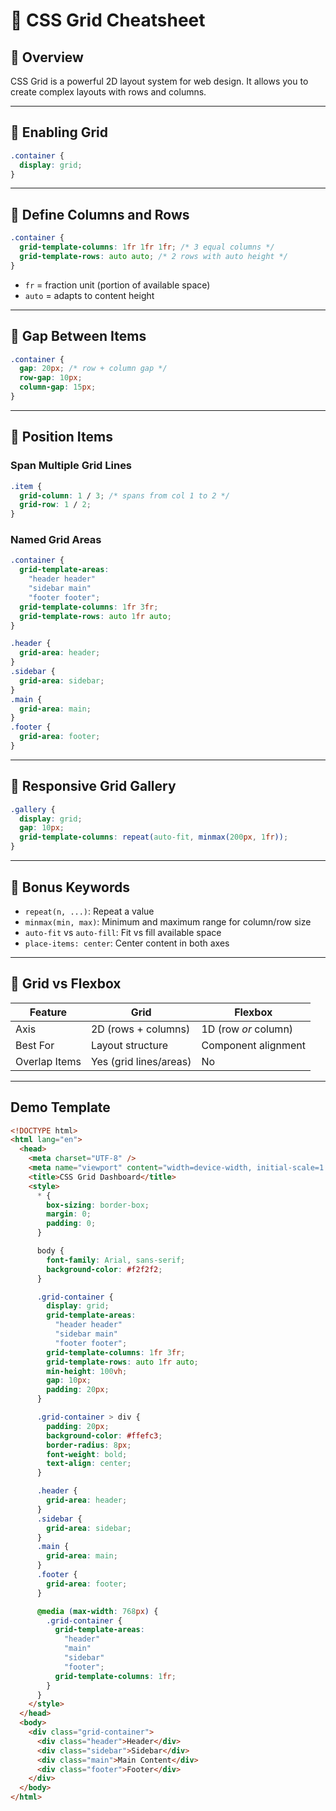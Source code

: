 # 📐 CSS Grid Cheatsheet

## 🎯 Overview

CSS Grid is a powerful 2D layout system for web design. It allows you to create complex layouts with rows and columns.

---

## 🔧 Enabling Grid

```css
.container {
  display: grid;
}
```

---

## 📏 Define Columns and Rows

```css
.container {
  grid-template-columns: 1fr 1fr 1fr; /* 3 equal columns */
  grid-template-rows: auto auto; /* 2 rows with auto height */
}
```

- `fr` = fraction unit (portion of available space)
- `auto` = adapts to content height

---

## 📐 Gap Between Items

```css
.container {
  gap: 20px; /* row + column gap */
  row-gap: 10px;
  column-gap: 15px;
}
```

---

## 📌 Position Items

### Span Multiple Grid Lines

```css
.item {
  grid-column: 1 / 3; /* spans from col 1 to 2 */
  grid-row: 1 / 2;
}
```

### Named Grid Areas

```css
.container {
  grid-template-areas:
    "header header"
    "sidebar main"
    "footer footer";
  grid-template-columns: 1fr 3fr;
  grid-template-rows: auto 1fr auto;
}

.header {
  grid-area: header;
}
.sidebar {
  grid-area: sidebar;
}
.main {
  grid-area: main;
}
.footer {
  grid-area: footer;
}
```

---

## 🎨 Responsive Grid Gallery

```css
.gallery {
  display: grid;
  gap: 10px;
  grid-template-columns: repeat(auto-fit, minmax(200px, 1fr));
}
```

---

## 🔁 Bonus Keywords

- `repeat(n, ...)`: Repeat a value
- `minmax(min, max)`: Minimum and maximum range for column/row size
- `auto-fit` vs `auto-fill`: Fit vs fill available space
- `place-items: center`: Center content in both axes

---

## 🧱 Grid vs Flexbox

| Feature       | Grid                   | Flexbox              |
| ------------- | ---------------------- | -------------------- |
| Axis          | 2D (rows + columns)    | 1D (row _or_ column) |
| Best For      | Layout structure       | Component alignment  |
| Overlap Items | Yes (grid lines/areas) | No                   |

---

## Demo Template

```html
<!DOCTYPE html>
<html lang="en">
  <head>
    <meta charset="UTF-8" />
    <meta name="viewport" content="width=device-width, initial-scale=1.0" />
    <title>CSS Grid Dashboard</title>
    <style>
      * {
        box-sizing: border-box;
        margin: 0;
        padding: 0;
      }

      body {
        font-family: Arial, sans-serif;
        background-color: #f2f2f2;
      }

      .grid-container {
        display: grid;
        grid-template-areas:
          "header header"
          "sidebar main"
          "footer footer";
        grid-template-columns: 1fr 3fr;
        grid-template-rows: auto 1fr auto;
        min-height: 100vh;
        gap: 10px;
        padding: 20px;
      }

      .grid-container > div {
        padding: 20px;
        background-color: #ffefc3;
        border-radius: 8px;
        font-weight: bold;
        text-align: center;
      }

      .header {
        grid-area: header;
      }
      .sidebar {
        grid-area: sidebar;
      }
      .main {
        grid-area: main;
      }
      .footer {
        grid-area: footer;
      }

      @media (max-width: 768px) {
        .grid-container {
          grid-template-areas:
            "header"
            "main"
            "sidebar"
            "footer";
          grid-template-columns: 1fr;
        }
      }
    </style>
  </head>
  <body>
    <div class="grid-container">
      <div class="header">Header</div>
      <div class="sidebar">Sidebar</div>
      <div class="main">Main Content</div>
      <div class="footer">Footer</div>
    </div>
  </body>
</html>
```
